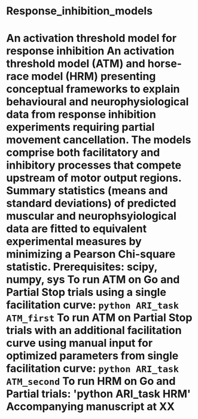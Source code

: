 # Response_inhibition_models
# An activation threshold model for response inhibition  An activation threshold model (ATM) and horse-race model (HRM) presenting conceptual frameworks to explain behavioural and neurophysiological data from response inhibition experiments  requiring partial movement cancellation. The models comprise both facilitatory and inhibitory processes that compete upstream of motor output regions. Summary statistics (means and standard  deviations) of predicted muscular and neurophsyiological data are fitted to equivalent experimental measures by minimizing a Pearson Chi-square statistic.  Prerequisites: scipy, numpy, sys  To run ATM on Go and Partial Stop trials using a single facilitation curve: `python ARI_task ATM_first` To run ATM on Partial Stop trials with an additional facilitation curve using manual input for optimized parameters from single facilitation curve: `python ARI_task ATM_second` To run HRM on Go and Partial trials: 'python ARI_task HRM'  Accompanying manuscript at XX
